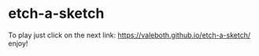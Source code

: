 # etch-a-sketch
 To play just click on the next link: https://valeboth.github.io/etch-a-sketch/  
 enjoy!

